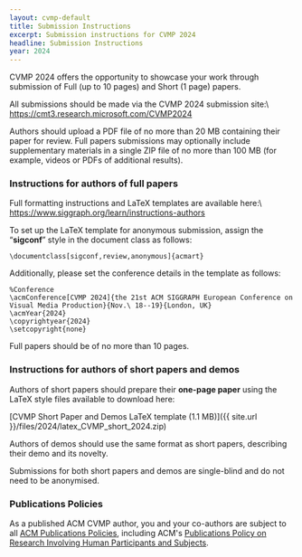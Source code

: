 ```yaml
---
layout: cvmp-default
title: Submission Instructions
excerpt: Submission instructions for CVMP 2024
headline: Submission Instructions
year: 2024
---
```


<!-- ### Paper submission -->

CVMP 2024 offers the opportunity to showcase your work through submission of Full (up to 10 pages) and Short (1 page) papers.

All submissions should be made via the CVMP 2024 submission site:\\
<https://cmt3.research.microsoft.com/CVMP2024>

Authors should upload a PDF file of no more than 20 MB containing their paper for review. Full papers submissions may optionally include supplementary materials in a single ZIP file of no more than 100 MB (for example, videos or PDFs of additional results).

### Instructions for authors of full papers

Full formatting instructions and LaTeX templates are available here:\\
<https://www.siggraph.org/learn/instructions-authors>

To set up the LaTeX template for anonymous submission, assign the “**sigconf**” style in the document class as follows:

```
\documentclass[sigconf,review,anonymous]{acmart}
```

Additionally, please set the conference details in the template as follows:

```
%Conference
\acmConference[CVMP 2024]{the 21st ACM SIGGRAPH European Conference on
Visual Media Production}{Nov.\ 18--19}{London, UK}
\acmYear{2024}
\copyrightyear{2024}
\setcopyright{none}
```

Full papers should be of no more than 10 pages.

### Instructions for authors of short papers and demos

Authors of short papers should prepare their **one-page paper** using the LaTeX style files available to download here:

[CVMP Short Paper and Demos LaTeX template (1.1 MB)]({{ site.url }}/files/2024/latex_CVMP_short_2024.zip)

Authors of demos should use the same format as short papers, describing their demo and its novelty.

Submissions for both short papers and demos are single-blind and do not need to be anonymised.

### Publications Policies

As a published ACM CVMP author, you and your co-authors are subject to all [ACM Publications Policies](https://www.acm.org/publications/policies), including ACM's [Publications Policy on Research Involving Human Participants and Subjects](https://www.acm.org/publications/policies/research-involving-human-participants-and-subjects).

